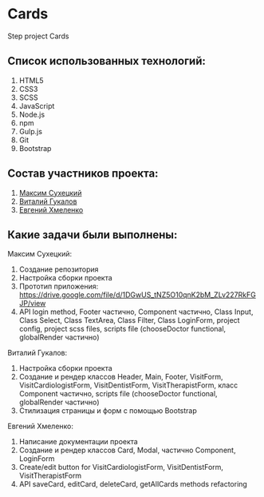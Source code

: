 # Cards

Step project Cards

## Список использованных технологий:
1. HTML5
2. CSS3
3. SCSS
4. JavaScript
5. Node.js
6. npm
7. Gulp.js
8. Git
9. Bootstrap


## Состав участников проекта:
1. [Максим Сухецкий](https://gitlab.com/suheckiymax)
2. [Виталий Гукалов](https://gitlab.com/Vitaliy-1809)
3. [Евгений Хмеленко](https://gitlab.com/justkiller21)

## Какие задачи были выполнены:

Максим Сухецкий:
1. Создание репозитория
2. Настройка сборки проекта
3. Прототип приложения: https://drive.google.com/file/d/1DGwUS_tNZ5O10qnK2bM_ZLv227RkFGJP/view
4. API login method, Footer частично, Component частично, Class Input, Class Select, Class TextArea, Class Filter, Class LoginForm, project config, project scss files, scripts file (chooseDoctor functional, globalRender частично) 

Виталий Гукалов:
1. Настройка сборки проекта
2. Создание и рендер классов Header, Main, Footer, VisitForm, VisitCardiologistForm, VisitDentistForm, VisitTherapistForm, класс Component частично, scripts file (chooseDoctor functional, globalRender частично) 
3. Стилизация страницы и форм с помощью Bootstrap

Евгений Хмеленко: 
1. Написание документации проекта
2. Создание и рендер классов Сard, Modal, частично Component, LoginForm
3. Create/edit button for VisitCardiologistForm, VisitDentistForm, VisitTherapistForm
4. API saveCard, editCard, deleteCard, getAllCards methods refactoring